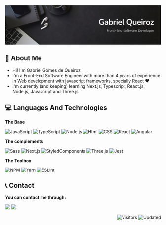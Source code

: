 ![](https://github.com/Gabroiz/Gabroiz/blob/master/Personal%20Banner.png)

## 🙂 About Me
 - Hi! I'm Gabriel Gomes de Queiroz
 - I'm a Front-End Software Engineer with more than 4 years of experience in Web development with javascript frameworks, specially React ❤
 - I'm currently (and keeping) learning Next.js, Typescript, React.js, Node.js, Javascript and Three.js

## 💻 Languages And Technologies

 **The Base**

![JavaScript](https://img.shields.io/badge/-JavaScript-000?&logo=JavaScript)
![TypeScript](https://img.shields.io/badge/-TypeScript-000?&logo=TypeScript)
![Node.js](https://img.shields.io/badge/-Node.js-000?&logo=node.js)
![Html](https://img.shields.io/badge/-HTML-000?&logo=HTML5)
![CSS](https://img.shields.io/badge/-CSS-000?&logo=css3&logoColor=blue)
![React](https://img.shields.io/badge/-React-000?&logo=React)
![Angular](https://img.shields.io/badge/-Angular-000?&logo=Angular&logoColor=f10)

 **The complements**

![Sass](https://img.shields.io/badge/-Sass-000?&logo=Sass)
![Next.js](https://img.shields.io/badge/-Next.js-000?&logo=Next.js)
![StyledComponents](https://img.shields.io/badge/-Styled%20Components-000?&logo=Styled-components)
![Three.js](https://img.shields.io/badge/-Three.js-000?&logo=Three.js)
![Jest](https://img.shields.io/badge/-Jest-000?&logo=Jest)

 **The Toolbox**

![NPM](https://img.shields.io/badge/-Npm-000?&logo=NPM)
![Yarn](https://img.shields.io/badge/-Yarn-000?&logo=Yarn)
![ESLint](https://img.shields.io/badge/-ESLint-000?&logo=ESLint)

## 📞 Contact

**You can contact me through:**

<a target="_blank" href="https://www.linkedin.com/in/gabroiz/"><img src="https://img.shields.io/badge/-LinkedIn-000?&logo=LinkedIn&logoColor=07b" /></a>
<a target="_blank" href="https://mail.google.com/mail/u/0/?fs=1&tf=cm&to=gabroiz.2000@gmail.com"><img src="https://img.shields.io/badge/-Gmail-000?&logo=Gmail" /></a>


<p align="right">
  <img alt="Visitors" src="https://komarev.com/ghpvc/?username=Gabroiz&color=lightgrey&style=flat-square&label=Visitors">
  <img alt="Updated" src="https://img.shields.io/static/v1?label=Updated&message=June+2022&color=lightgrey&style=flat-square">
</p>

